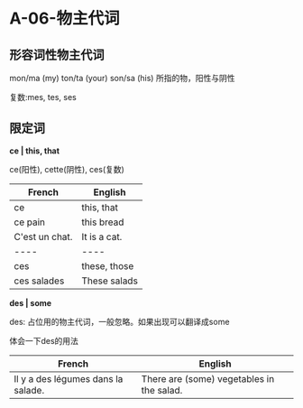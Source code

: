 # A-06-物主代词

## 形容词性物主代词

mon/ma (my)
ton/ta (your)
son/sa (his) 所指的物，阳性与阴性

复数:mes, tes, ses

## 限定词

**ce | this, that**

ce(阳性), cette(阴性), ces(复数)

French | English
---- | ----
ce | this, that
ce pain | this bread
C'est un chat. | It is a cat. 
---- | ----
ces | these, those
ces salades | These salads

**des | some**

des: 占位用的物主代词，一般忽略。如果出现可以翻译成some

体会一下des的用法

French | English
---- | ----
Il y a des légumes dans la salade. | There are (some) vegetables in the salad.

